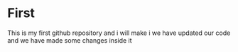 # First
This is my first github repository and i will make i 
we have updated our code and we have made some changes inside it 
